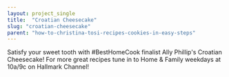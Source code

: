 ```yaml
---
layout: project_single
title:  "Croatian Cheesecake"
slug: "croatian-cheesecake"
parent: "how-to-christina-tosi-recipes-cookies-in-easy-steps"
---
```

Satisfy your sweet tooth with #BestHomeCook finalist Ally Phillip's Croatian Cheesecake! For more great recipes tune in to Home & Family weekdays at 10a/9c on Hallmark Channel!